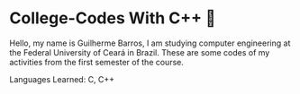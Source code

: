 # College-Codes With C++ 💼
Hello, my name is Guilherme Barros, I am studying computer engineering at the Federal University of Ceará in Brazil. These are some codes of my activities from the first semester of the course.

Languages Learned: C, C++


